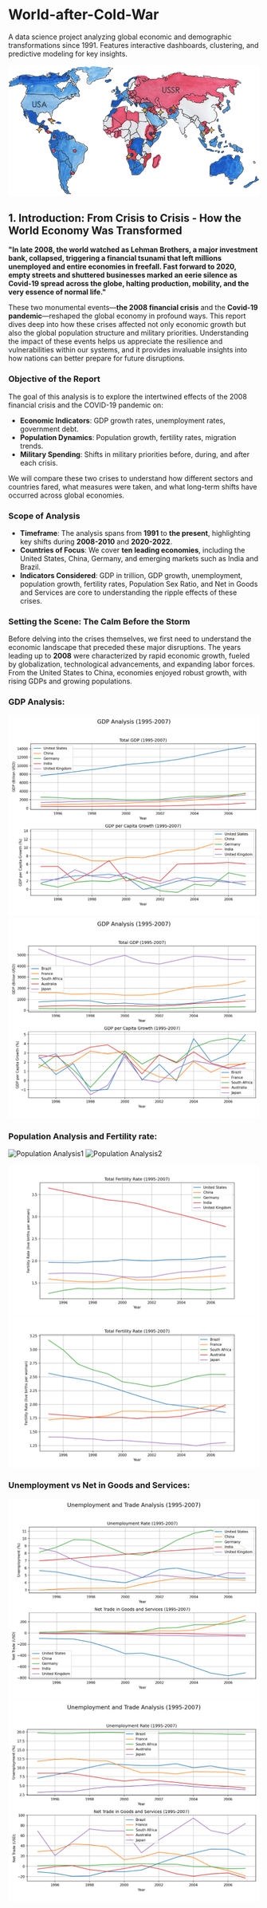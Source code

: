 # World-after-Cold-War
A data science project analyzing global economic and demographic transformations since 1991. Features interactive dashboards, clustering, and predictive modeling for key insights.

![Cover image](images/cold-war-map.png)

## 1. Introduction: From Crisis to Crisis - How the World Economy Was Transformed

**"In late 2008, the world watched as Lehman Brothers, a major investment bank, collapsed, triggering a financial tsunami that left millions unemployed and entire economies in freefall. Fast forward to 2020, empty streets and shuttered businesses marked an eerie silence as Covid-19 spread across the globe, halting production, mobility, and the very essence of normal life."**

These two monumental events—**the 2008 financial crisis** and the **Covid-19 pandemic**—reshaped the global economy in profound ways. This report dives deep into how these crises affected not only economic growth but also the global population structure and military priorities. Understanding the impact of these events helps us appreciate the resilience and vulnerabilities within our systems, and it provides invaluable insights into how nations can better prepare for future disruptions.

### Objective of the Report
The goal of this analysis is to explore the intertwined effects of the 2008 financial crisis and the COVID-19 pandemic on:
- **Economic Indicators**: GDP growth rates, unemployment rates, government debt.
- **Population Dynamics**: Population growth, fertility rates, migration trends.
- **Military Spending**: Shifts in military priorities before, during, and after each crisis.

We will compare these two crises to understand how different sectors and countries fared, what measures were taken, and what long-term shifts have occurred across global economies.

### Scope of Analysis
- **Timeframe**: The analysis spans from **1991** to **the present**, highlighting key shifts during **2008-2010** and **2020-2022**.
- **Countries of Focus**: We cover **ten leading economies**, including the United States, China, Germany, and emerging markets such as India and Brazil.
- **Indicators Considered**: GDP in trillion, GDP growth, unemployment, population growth, fertility rates, Population Sex Ratio, and Net in Goods and Services are core to understanding the ripple effects of these crises.

### Setting the Scene: The Calm Before the Storm
Before delving into the crises themselves, we first need to understand the economic landscape that preceded these major disruptions. The years leading up to **2008** were characterized by rapid economic growth, fueled by globalization, technological advancements, and expanding labor forces. From the United States to China, economies enjoyed robust growth, with rising GDPs and growing populations.


### GDP Analysis:

![GDP Analysis1](images/gdp_analysis_combined01.png)
![GDP Analysis2](images/gdp_analysis_combined02.png)


### Population Analysis and Fertility rate:

![Population Analysis1](images/populatio_analysis_combined01.png)
![Population Analysis2](images/populatio_analysis_combined02.png)

![Fertility Rate Analysis1](images/fertility_rate_analysis01.png)
![Fertility Rate Analysis2](images/fertility_rate_analysis02.png)


### Unemployment vs Net in Goods and Services:

![Unemployment Trade Analysis1](images/unemployment_trade_analysis01.png)
![Unemployment Trade Analysis2](images/unemployment_trade_analysis02.png)
